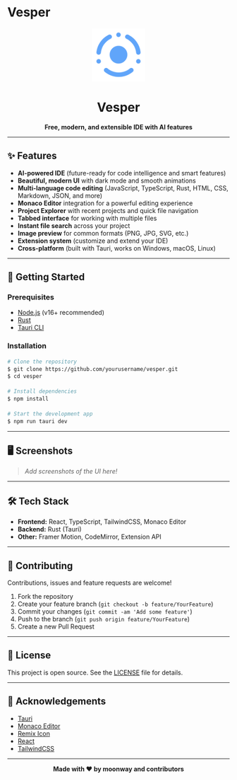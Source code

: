 # Vesper

<p align="center">
  <img src="public/logo.png" alt="Vesper Logo" width="120" />
</p>

<h1 align="center">Vesper</h1>

<p align="center">
  <b>Free, modern, and extensible IDE with AI features</b>
</p>

---

## ✨ Features

- **AI-powered IDE** (future-ready for code intelligence and smart features)
- **Beautiful, modern UI** with dark mode and smooth animations
- **Multi-language code editing** (JavaScript, TypeScript, Rust, HTML, CSS, Markdown, JSON, and more)
- **Monaco Editor** integration for a powerful editing experience
- **Project Explorer** with recent projects and quick file navigation
- **Tabbed interface** for working with multiple files
- **Instant file search** across your project
- **Image preview** for common formats (PNG, JPG, SVG, etc.)
- **Extension system** (customize and extend your IDE)
- **Cross-platform** (built with Tauri, works on Windows, macOS, Linux)

---

## 🚀 Getting Started

### Prerequisites
- [Node.js](https://nodejs.org/) (v16+ recommended)
- [Rust](https://www.rust-lang.org/tools/install)
- [Tauri CLI](https://tauri.app/v1/guides/getting-started/prerequisites/)

### Installation

```bash
# Clone the repository
$ git clone https://github.com/yourusername/vesper.git
$ cd vesper

# Install dependencies
$ npm install

# Start the development app
$ npm run tauri dev
```

---

## 🖥️ Screenshots

> _Add screenshots of the UI here!_

---

## 🛠️ Tech Stack
- **Frontend:** React, TypeScript, TailwindCSS, Monaco Editor
- **Backend:** Rust (Tauri)
- **Other:** Framer Motion, CodeMirror, Extension API

---

## 🤝 Contributing

Contributions, issues and feature requests are welcome!

1. Fork the repository
2. Create your feature branch (`git checkout -b feature/YourFeature`)
3. Commit your changes (`git commit -am 'Add some feature'`)
4. Push to the branch (`git push origin feature/YourFeature`)
5. Create a new Pull Request

---

## 📄 License

This project is open source. See the [LICENSE](LICENSE) file for details.

---

## 🙏 Acknowledgements

- [Tauri](https://tauri.app/)
- [Monaco Editor](https://microsoft.github.io/monaco-editor/)
- [Remix Icon](https://remixicon.com/)
- [React](https://react.dev/)
- [TailwindCSS](https://tailwindcss.com/)

---

<p align="center">
  <b>Made with ❤️ by moonway and contributors</b>
</p> 
